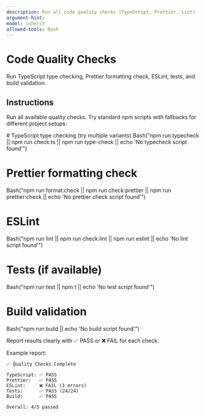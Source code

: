 ```yaml
---
description: Run all code quality checks (TypeScript, Prettier, Lint)
argument-hint:
model: inherit
allowed-tools: Bash
---
```


# Code Quality Checks

Run TypeScript type checking, Prettier formatting check, ESLint, tests, and build validation.

## Instructions

Run all available quality checks. Try standard npm scripts with fallbacks for different project setups:

<example>
# TypeScript type checking (try multiple variants)
Bash("npm run typecheck || npm run check:ts || npm run type-check || echo 'No typecheck script found'")

# Prettier formatting check
Bash("npm run format:check || npm run check:prettier || npm run prettier:check || echo 'No prettier check script found'")

# ESLint
Bash("npm run lint || npm run check:lint || npm run eslint || echo 'No lint script found'")

# Tests (if available)
Bash("npm run test || npm t || echo 'No test script found'")

# Build validation
Bash("npm run build || echo 'No build script found'")
</example>

Report results clearly with ✅ PASS or ❌ FAIL for each check.

Example report:
```
✅ Quality Checks Complete

TypeScript: ✅ PASS
Prettier:   ✅ PASS
ESLint:     ❌ FAIL (3 errors)
Tests:      ✅ PASS (24/24)
Build:      ✅ PASS

Overall: 4/5 passed
```
